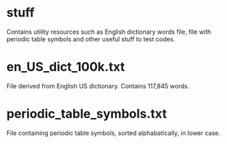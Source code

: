 stuff
=====

Contains utility resources such as English dictionary words file, file with periodic table symbols and other useful stuff to test codes. 

en_US_dict_100k.txt
===================
File derived from English US dictionary. Contains 117,845 words.

periodic_table_symbols.txt
==========================
File containing periodic table symbols, sorted alphabatically, in lower case.

